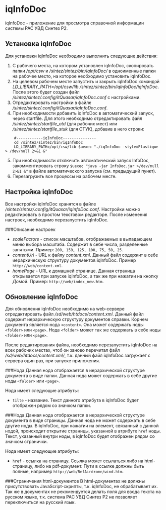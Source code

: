 iqInfoDoc
===========
iqInfoDoc - приложение для просмотра справочной информации системы РАС УВД Синтез Р2.

Установка iqInfoDoc
-------------------
Для установки iqInfoDoc необходимо выполнить следующие действия:
1. С рабочего места, на котором установлен iqInfoDoc, скопировать папки */opt/csw* и */sintez/sintez/bin/iqInfoDoc/* в одноименные папки на рабочее место, на которое необходимо установить iqInfoDoc.
2. На целевом рабочем месте запустить и закрыть iqInfoDoc командой *LD_LIBRARY_PATH=/opt/csw/lib /sintez/sintez/bin/iqInfoDoc/iqInfoDoc*. После этого будет создан файл */sintez/sintez/.config/itQuasar/iqInfoDoc.conf* с настройками.
3. Отредактировать настройки в файле */sintez/sintez/.config/itQuasar/iqInfoDoc.conf*.
4. При необходимости добавить iqInfoDoc в автоматический запуск, через startfile. Для этого необходимо отредактировать файл */sintez/sintez/startfile_atd* (для рабочих мест) или */sintez/sintez/startfile_stuk* (для СТУК), добавив в него строки:
~~~~~~~~{bash}    
    #------------iqInfoDoc---------------
    cd /sintez/sintez/bin/iqInfoDoc
    LD_LIBRARY_PATH=/opt/csw/lib $uexec "./iqInfoDoc -style=Plastique > /dev/null 2>&1 &"
~~~~~~~~
5. При необходимости отключить автоматический запуск InfoDoc, закомментировать строку `$uexec "java -jar InfoDoc.jar >/dev/null 2>&1 &"` в файле автоматического запуска (см. предыдущий пункт).
6. Перезагрузить все процессы на рабочем месте.

Настройка iqInfoDoc
-------------------
Все настройки iqInfoDoc хранятся в файле */sintez/sintez/.config/itQuasar/iqInfoDoc.conf*. Настройки можно редактировать в простом текстовом редакторе. После изменения настроек, необходимо перезапустить iqInfoDoc.

###Описание настроек
* *scaleFactors* - список масштабов, отображаемых в выпадающем меню выбора масштаба. Содержит в себе числа, разделенные запятыми. Пример: `200, 150, 125, 100, 75, 50, 25`.
* *contentUrl* - URL к файлу *content.xml*. Данный файл содержит в себе иерархическую структуру документов iqInfoDoc. Пример `http://web/content.xml`.
* *homePage* - URL к домашней странице. Данная страница открывается при запуске iqInfoDoc, а так же при нажатии на кнопку *Домой*. Пример: `http://web/index_new.htm`.

Обновление iqInfoDoc
--------------------
Для обновления iqInfoDoc необходимо на web-сервере отредактировать файл */sd/web/htdocs/content.xml*. Данный файл содержит иерархическую структуру документов справки. Корнем документа является нода `<content>`. Она может содержать ноды `<folder>` или `<page>`. Нода `<folder>` может так же содержать в себе ноды `<folder>` или `<page>`. 

После редактирования файла, необходимо перезапустить iqInfoDoc на всех рабочих местах, чтоб он заново перечитал файл */sd/web/htdocs/content.xml/*, т.к. данный файл iqInfoDoc загружает с сервера один раз, при запуске приложения.

###Нода <folder>
Данная нода отображается в иерархической структуре документа в виде папки. Данная нода может содержать в себе другие ноды `<folder>` или `<page>`.

Нода имеет следующие атрибуты:
* `tilte` - название. Текст данного атрибута в iqInfoDoc будет отображен рядом со значком папки.

###Нода <page>
Данная нода отображается в иерархической структуре документа в виде страницы. Данная нода не может содержать в себе другие ноды. В iqInfoDoc, при нажатии на элемент, связанный с данной нодой, происходит открытие страницы, указанной в атрибуте `href` ноды. Текст, указанный внутри ноды, в iqInfoDoc будет отображен рядом со значком странички.

Нода имеет следующие атрибуты:
* `href` - ссылка на страницу. Ссылка может ссылаться либо на html-страницу, либо на pdf-документ. Пути в ссылке должны быть полные, например `http://web/RefAirdrome/wind.htm`.

###Ограничения html-документов
В html-документах не должны присутствовать JavaScript-скрипты, т.к. iqInfoDoc, не обрабатывает их. Так же в документах не рекомендуется делать поля для ввода текста на русском языке, т.к. система РАС УВД Синтез Р2 не позволяет переключиться на русский язык.